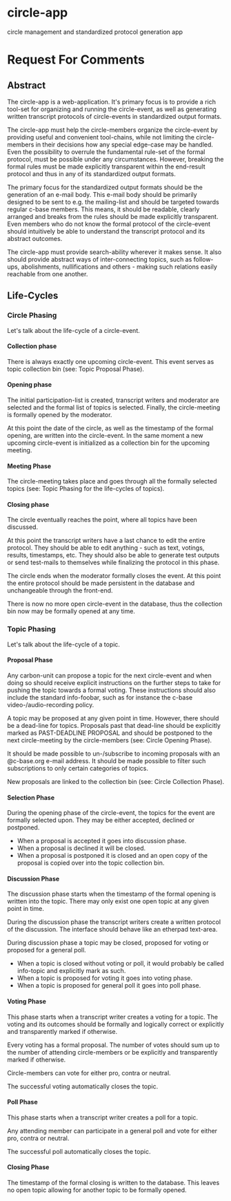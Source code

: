 circle-app
==========

circle management and standardized protocol generation app

Request For Comments
====================

## Abstract

The circle-app is a web-application. It's primary focus is to provide a rich tool-set for organizing and running the
circle-event, as well as generating written transcript protocols of circle-events in standardized output formats.

The circle-app must help the circle-members organize the circle-event by providing useful and convenient
tool-chains, while not limiting the circle-members in their decisions how any special edge-case may be handled. Even
the possibility to overrule the fundamental rule-set of the formal protocol, must be possible under any circumstances.
However, breaking the formal rules must be made explicitly transparent within the end-result protocol and thus in any of
its standardized output formats.

The primary focus for the standardized output formats should be the generation of an e-mail body. This e-mail body
should be primarily designed to be sent to e.g. the mailing-list and should be targeted towards regular c-base members.
This means, it should be readable, clearly arranged and breaks from the rules should be made explicitly transparent.
Even members who do not know the formal protocol of the circle-event should intuitively be able to understand the
transcript protocol and its abstract outcomes.

The circle-app must provide search-ability wherever it makes sense. It also should provide abstract ways of
inter-connecting topics, such as follow-ups, abolishments, nullifications and others - making such relations easily
reachable from one another.

## Life-Cycles

### Circle Phasing

Let's talk about the life-cycle of a circle-event.

#### Collection phase

There is always exactly one upcoming circle-event. This event serves as topic collection bin (see: Topic Proposal
Phase).

#### Opening phase

The initial participation-list is created, transcript writers and moderator are selected and the formal list of topics
is selected. Finally, the circle-meeting is formally opened by the moderator.

At this point the date of the circle, as well as the timestamp of the formal opening, are written into the circle-event.
In the same moment a new upcoming circle-event is initialized as a collection bin for the upcoming meeting.

#### Meeting Phase

The circle-meeting takes place and goes through all the formally selected topics (see: Topic Phasing for the
life-cycles of topics).

#### Closing phase

The circle eventually reaches the point, where all topics have been discussed.

At this point the transcript writers have a last chance to edit the entire protocol. They should be able to edit
anything - such as text, votings, results, timestamps, etc. They should also be able to generate test outputs or
send test-mails to themselves while finalizing the protocol in this phase.

The circle ends when the moderator formally closes the event. At this point the entire protocol should be made
persistent in the database and unchangeable through the front-end.

There is now no more open circle-event in the database, thus the collection bin now may be formally opened at any time.

### Topic Phasing

Let's talk about the life-cycle of a topic.

#### Proposal Phase

Any carbon-unit can propose a topic for the next circle-event and when doing so should receive explicit instructions on
the further steps to take for pushing the topic towards a formal voting. These instructions should also include the
standard info-foobar, such as for instance the c-base video-/audio-recording policy.

A topic may be proposed at any given point in time. However, there should be a dead-line for topics. Proposals past that
dead-line should be explicitly marked as PAST-DEADLINE PROPOSAL and should be postponed to the next circle-meeting by
the circle-members (see: Circle Opening Phase).

It should be made possible to un-/subscribe to incoming proposals with an @c-base.org e-mail address. It should be made
possible to filter such subscriptions to only certain categories of topics.

New proposals are linked to the collection bin (see: Circle Collection Phase).

#### Selection Phase

During the opening phase of the circle-event, the topics for the event are formally selected upon. They may be either
accepted, declined or postponed.

* When a proposal is accepted it goes into discussion phase.
* When a proposal is declined it will be closed.
* When a proposal is postponed it is closed and an open copy of the proposal is copied over into the topic collection
  bin.

#### Discussion Phase

The discussion phase starts when the timestamp of the formal opening is written into the topic. There may only exist
one open topic at any given point in time.

During the discussion phase the transcript writers create a written protocol of the discussion. The interface should
behave like an etherpad text-area.

During discussion phase a topic may be closed, proposed for voting or proposed for a general poll.

* When a topic is closed without voting or poll, it would probably be called info-topic and explicitly mark as such.
* When a topic is proposed for voting it goes into voting phase.
* When a topic is proposed for general poll it goes into poll phase.

#### Voting Phase

This phase starts when a transcript writer creates a voting for a topic. The voting and its outcomes should be formally
and logically correct or explicitly and transparently marked if otherwise.

Every voting has a formal proposal. The number of votes should sum up to the number of attending circle-members or be
explicitly and transparently marked if otherwise.

Circle-members can vote for either pro, contra or neutral.

The successful voting automatically closes the topic.

#### Poll Phase

This phase starts when a transcript writer creates a poll for a topic.

Any attending member can participate in a general poll and vote for either pro, contra or neutral.

The successful poll automatically closes the topic.

#### Closing Phase

The timestamp of the formal closing is written to the database. This leaves no open topic allowing for another topic to
be formally opened.
